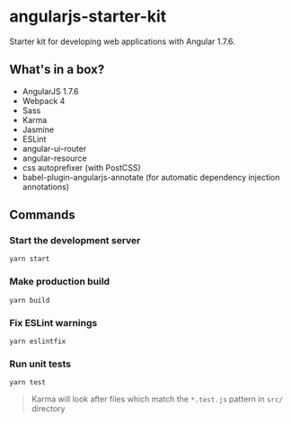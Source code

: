 # angularjs-starter-kit

Starter kit for developing web applications with Angular 1.7.6.

## What's in a box?
* AngularJS 1.7.6
* Webpack 4
* Sass
* Karma
* Jasmine
* ESLint
* angular-ui-router
* angular-resource
* css autoprefixer (with PostCSS)
* babel-plugin-angularjs-annotate (for automatic dependency injection annotations)

## Commands
### Start the development server  
`yarn start`  
  
### Make production build
`yarn build`  
  
### Fix ESLint warnings  
`yarn eslintfix`

### Run unit tests
`yarn test`
> Karma will look after files which match the `*.test.js` pattern in `src/` directory
